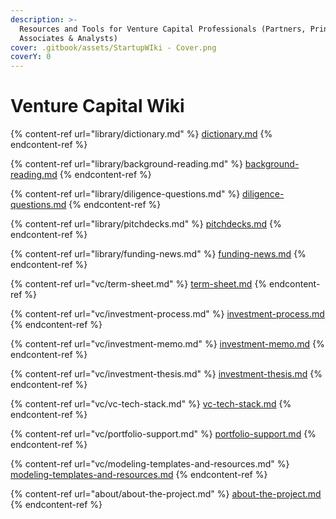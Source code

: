 ```yaml
---
description: >-
  Resources and Tools for Venture Capital Professionals (Partners, Principals,
  Associates & Analysts)
cover: .gitbook/assets/StartupWIki - Cover.png
coverY: 0
---
```


# Venture Capital Wiki

{% content-ref url="library/dictionary.md" %}
[dictionary.md](library/dictionary.md)
{% endcontent-ref %}

{% content-ref url="library/background-reading.md" %}
[background-reading.md](library/background-reading.md)
{% endcontent-ref %}

{% content-ref url="library/diligence-questions.md" %}
[diligence-questions.md](library/diligence-questions.md)
{% endcontent-ref %}

{% content-ref url="library/pitchdecks.md" %}
[pitchdecks.md](library/pitchdecks.md)
{% endcontent-ref %}

{% content-ref url="library/funding-news.md" %}
[funding-news.md](library/funding-news.md)
{% endcontent-ref %}

{% content-ref url="vc/term-sheet.md" %}
[term-sheet.md](vc/term-sheet.md)
{% endcontent-ref %}

{% content-ref url="vc/investment-process.md" %}
[investment-process.md](vc/investment-process.md)
{% endcontent-ref %}

{% content-ref url="vc/investment-memo.md" %}
[investment-memo.md](vc/investment-memo.md)
{% endcontent-ref %}

{% content-ref url="vc/investment-thesis.md" %}
[investment-thesis.md](vc/investment-thesis.md)
{% endcontent-ref %}

{% content-ref url="vc/vc-tech-stack.md" %}
[vc-tech-stack.md](vc/vc-tech-stack.md)
{% endcontent-ref %}

{% content-ref url="vc/portfolio-support.md" %}
[portfolio-support.md](vc/portfolio-support.md)
{% endcontent-ref %}

{% content-ref url="vc/modeling-templates-and-resources.md" %}
[modeling-templates-and-resources.md](vc/modeling-templates-and-resources.md)
{% endcontent-ref %}

{% content-ref url="about/about-the-project.md" %}
[about-the-project.md](about/about-the-project.md)
{% endcontent-ref %}

